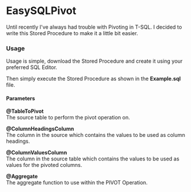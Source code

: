 # EasySQLPivot
Until recently I've always had trouble with Pivoting in T-SQL.
I decided to write this Stored Procedure to make it a little bit easier.

### Usage
Usage is simple, download the Stored Procedure and create it using your preferred SQL Editor.

Then simply execute the Stored Procedure as shown in the **Example.sql** file.
#### Parameters

****@TableToPivot****  
The source table to perform the pivot operation on.

****@ColumnHeadingsColumn****  
The column in the source which contains the values to be used as column headings.

****@ColumnValuesColumn****  
The column in the source table which contains the values to be used as values for the pivoted columns.

****@Aggregate****  
The aggregate function to use within the PIVOT Operation.

